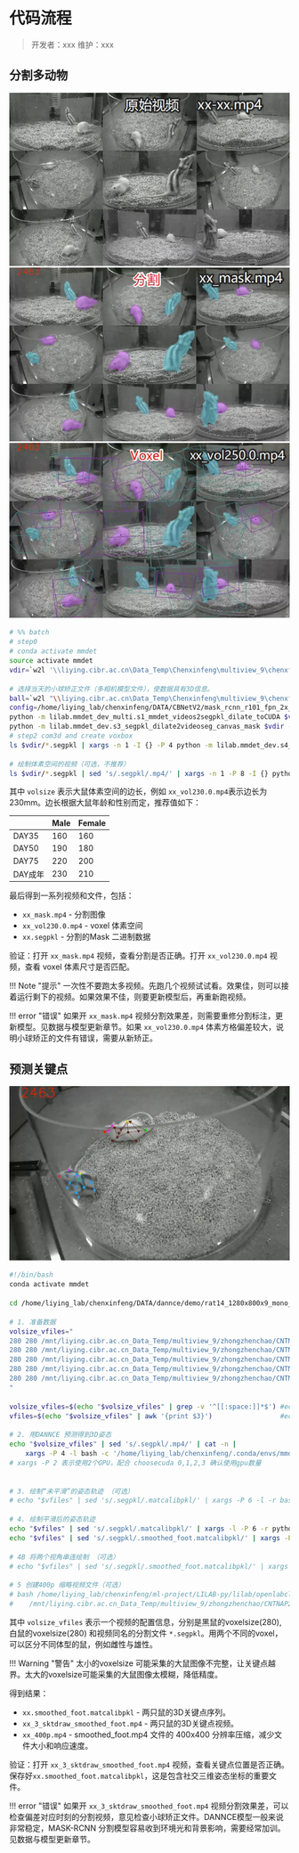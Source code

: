 # 代码流程
> 开发者：xxx
> 维护：xxx

## 分割多动物
<div class="image-row">
    <img src="../../assets/images/rat_raw_video.jpg" alt="Raw Video">
    <img src="../../assets/images/rat_mask_video.jpg" alt="Mask Video">
    <img src="../../assets/images/rat_voxel_video.jpg" alt="Voxel Video">
</div>

```bash
# %% batch
# step0
# conda activate mmdet
source activate mmdet
vdir=`w2l '\\liying.cibr.ac.cn\Data_Temp\Chenxinfeng\multiview_9\chenxf\00_BehaviorAnalysis-seq2seq\SexMating'`

# 选择当天的小球矫正文件（多相机模型文件），使数据具有3D信息。
ball=`w2l "\\liying.cibr.ac.cn\Data_Temp\Chenxinfeng\multiview_9\chenxf\carl\2023-10-14-\ball_2023-10-23_13-18-10.calibpkl"`
config=/home/liying_lab/chenxinfeng/DATA/CBNetV2/mask_rcnn_r101_fpn_2x_coco_bwrat_816x512_cam9.py
python -m lilab.mmdet_dev_multi.s1_mmdet_videos2segpkl_dilate_toCUDA $vdir --pannels carl --config $config #--maxlen 9000
python -m lilab.mmdet_dev.s3_segpkl_dilate2videoseg_canvas_mask $vdir --maxlen 9000 # check video
# step2 com3d and create voxbox
ls $vdir/*.segpkl | xargs -n 1 -I {} -P 4 python -m lilab.mmdet_dev.s4_segpkl_put_com3d_pro {} --calibpkl "$ball"

# 绘制体素空间的视频（可选，不推荐）
ls $vdir/*.segpkl | sed 's/.segpkl/.mp4/' | xargs -n 1 -P 8 -I {} python -m lilab.mmdet_dev.s4_segpkl_com3d_to_video {} --vox_size 230  # check video
```
其中 `volsize` 表示大鼠体素空间的边长，例如 `xx_vol230.0.mp4`表示边长为230mm。边长根据大鼠年龄和性别而定，推荐值如下：

|         | Male | Female |
| ------- | ---- | ------ |
| DAY35   | 160  | 160    |
| DAY50   | 190  | 180    |
| DAY75   | 220  | 200    |
| DAY成年 | 230  | 210    |

最后得到一系列视频和文件，包括：

* `xx_mask.mp4` - 分割图像
* `xx_vol230.0.mp4` - voxel 体素空间
* `xx.segpkl` - 分割的Mask 二进制数据

验证：打开 `xx_mask.mp4` 视频，查看分割是否正确。打开 `xx_vol230.0.mp4` 视频，查看 voxel 体素尺寸是否匹配。

!!! Note "提示"
    一次性不要跑太多视频。先跑几个视频试试看。效果佳，则可以接着运行剩下的视频。如果效果不佳，则要更新模型后，再重新跑视频。

!!! error "错误"
    如果开 `xx_mask.mp4` 视频分割效果差，则需要重修分割标注，更新模型。见数据与模型更新章节。如果 `xx_vol230.0.mp4` 体素方格偏差较大，说明小球矫正的文件有错误，需要从新矫正。

## 预测关键点
<div class="image-row">
    <!-- <img src="/assets/images/rat_raw_video.jpg" alt="Raw Video"> -->
    <img src="../../assets/images/rat_pose_video.jpg" alt="Mask Video">
    <!-- <img src="/assets/images/rat_voxel_video.jpg" alt="Voxel Video"> -->
</div>

```bash
#!/bin/bash
conda activate mmdet

cd /home/liying_lab/chenxinfeng/DATA/dannce/demo/rat14_1280x800x9_mono_young

# 1. 准备数据
volsize_vfiles="
280 280 /mnt/liying.cibr.ac.cn_Data_Temp/multiview_9/zhongzhenchao/CNTNAP2_KO/cntnap2pnd75room2/a/2023-12-21_15-42-11D1bC1w.segpkl
280 280 /mnt/liying.cibr.ac.cn_Data_Temp/multiview_9/zhongzhenchao/CNTNAP2_KO/cntnap2pnd75room2/a/2023-12-21_15-16-15C1bD1w.segpkl
280 280 /mnt/liying.cibr.ac.cn_Data_Temp/multiview_9/zhongzhenchao/CNTNAP2_KO/cntnap2pnd75room2/a/2023-12-21_14-32-25A1bB1w.segpkl
280 280 /mnt/liying.cibr.ac.cn_Data_Temp/multiview_9/zhongzhenchao/CNTNAP2_KO/cntnap2pnd75room2/a/2023-12-21_14-54-14B1bA1w.segpkl
280 280 /mnt/liying.cibr.ac.cn_Data_Temp/multiview_9/zhongzhenchao/CNTNAP2_KO/cntnap2pnd75room2/a/2023-12-20_16-45-22D1bB2w.segpkl
"

volsize_vfiles=$(echo "$volsize_vfiles" | grep -v '^[[:space:]]*$') #echo "$volsize_vfiles"
vfiles=$(echo "$volsize_vfiles" | awk '{print $3}')                 #echo "$vfiles"

# 2. 用DANNCE 预测得到3D姿态
echo "$volsize_vfiles" | sed 's/.segpkl/.mp4/' | cat -n |
    xargs -P 4 -l bash -c '/home/liying_lab/chenxinfeng/.conda/envs/mmdet/bin/dannce-predict-video-trt ../../configs/dannce_rat14_1280x800x9_max_config.yaml --vol-size-list $1 $2 --video-file $3 --gpu-id $(($0%3))'
# xargs -P 2 表示使用2个GPU，配合 choosecuda 0,1,2,3 确认使用gpu数量


# 3. 绘制“未平滑”的姿态轨迹 （可选）
# echo "$vfiles" | sed 's/.segpkl/.matcalibpkl/' | xargs -P 6 -l -r bash -c 'python -m lilab.mmpose.s3_matcalibpkl_2_video2d $0 --iview 3'

# 4. 绘制平滑后的姿态轨迹
echo "$vfiles" | sed 's/.segpkl/.matcalibpkl/' | xargs -l -P 6 -r python -m lilab.smoothnet.s1_matcalibpkl2smooth_foot_dzy
echo "$vfiles" | sed 's/.segpkl/.smoothed_foot.matcalibpkl/' | xargs -P 6 -l -r bash -c 'python -m lilab.mmpose.s3_matcalibpkl_2_video2d $0 --iview 3 --postfix smoothed_foot '

# 4B 将两个视角串连绘制 （可选）
# echo "$vfiles" | sed 's/.segpkl/.smoothed_foot.matcalibpkl/' | xargs -P 8 -l -r bash -c 'python -m lilab.mmpose.s3_matcalibpkl_2_video2d_2view $0 --postfix smoothed_foot'

# 5 创建400p 缩略视频文件（可选）
# bash /home/liying_lab/chenxinfeng/ml-project/LILAB-py/lilab/openlabcluster_postprocess/create_400p.sh \
#    /mnt/liying.cibr.ac.cn_Data_Temp/multiview_9/zhongzhenchao/CNTNAP2_KO/cntnap2pnd75room2/a
```

其中 `volsize_vfiles` 表示一个视频的配置信息，分别是黑鼠的voxelsize(280), 白鼠的voxelsize(280) 和视频同名的分割文件 `*.segpkl`。用两个不同的voxel，可以区分不同体型的鼠，例如雌性与雄性。

!!! Warning "警告"
    太小的voxelsize 可能采集的大鼠图像不完整，让关键点越界。太大的voxelsize可能采集的大鼠图像太模糊，降低精度。

得到结果：

* `xx.smoothed_foot.matcalibpkl` - 两只鼠的3D关键点序列。
* `xx_3_sktdraw_smoothed_foot.mp4` - 两只鼠的3D关键点视频。
* `xx_400p.mp4` - smoothed_foot.mp4 文件的 400x400 分辨率压缩，减少文件大小和响应速度。

验证：打开 `xx_3_sktdraw_smoothed_foot.mp4` 视频，查看关键点位置是否正确。保存好`xx.smoothed_foot.matcalibpkl`，这是包含社交三维姿态坐标的重要文件。

!!! error "错误"
    如果开 `xx_3_sktdraw_smoothed_foot.mp4` 视频分割效果差，可以检查偏差对应时刻的分割视频，意见检查小球矫正文件。DANNCE模型一般来说非常稳定，MASK-RCNN 分割模型容易收到环境光和背景影响，需要经常加训。见数据与模型更新章节。

